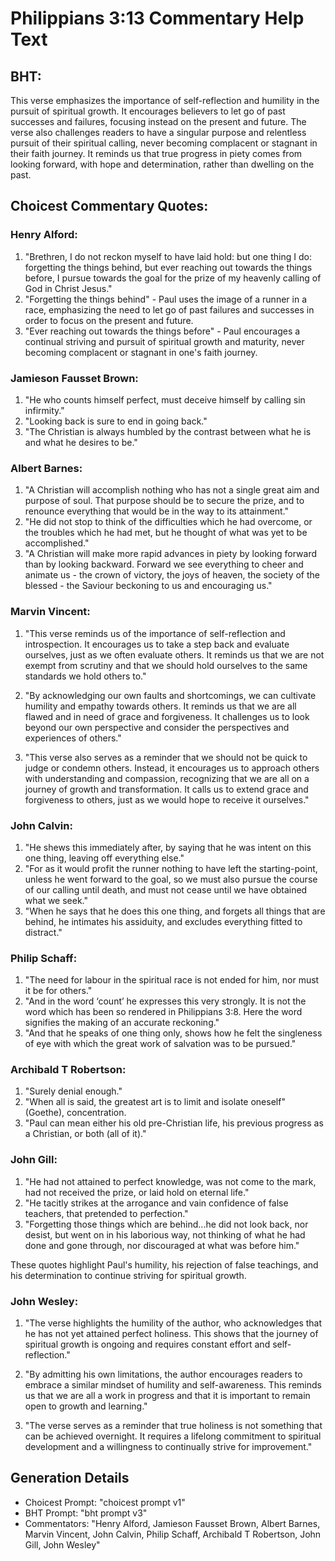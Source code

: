 # Philippians 3:13 Commentary Help Text

## BHT:
This verse emphasizes the importance of self-reflection and humility in the pursuit of spiritual growth. It encourages believers to let go of past successes and failures, focusing instead on the present and future. The verse also challenges readers to have a singular purpose and relentless pursuit of their spiritual calling, never becoming complacent or stagnant in their faith journey. It reminds us that true progress in piety comes from looking forward, with hope and determination, rather than dwelling on the past.

## Choicest Commentary Quotes:
### Henry Alford:
1. "Brethren, I do not reckon myself to have laid hold: but one thing I do: forgetting the things behind, but ever reaching out towards the things before, I pursue towards the goal for the prize of my heavenly calling of God in Christ Jesus." 
2. "Forgetting the things behind" - Paul uses the image of a runner in a race, emphasizing the need to let go of past failures and successes in order to focus on the present and future.
3. "Ever reaching out towards the things before" - Paul encourages a continual striving and pursuit of spiritual growth and maturity, never becoming complacent or stagnant in one's faith journey.

### Jamieson Fausset Brown:
1. "He who counts himself perfect, must deceive himself by calling sin infirmity."
2. "Looking back is sure to end in going back."
3. "The Christian is always humbled by the contrast between what he is and what he desires to be."

### Albert Barnes:
1. "A Christian will accomplish nothing who has not a single great aim and purpose of soul. That purpose should be to secure the prize, and to renounce everything that would be in the way to its attainment."
2. "He did not stop to think of the difficulties which he had overcome, or the troubles which he had met, but he thought of what was yet to be accomplished."
3. "A Christian will make more rapid advances in piety by looking forward than by looking backward. Forward we see everything to cheer and animate us - the crown of victory, the joys of heaven, the society of the blessed - the Saviour beckoning to us and encouraging us."

### Marvin Vincent:
1. "This verse reminds us of the importance of self-reflection and introspection. It encourages us to take a step back and evaluate ourselves, just as we often evaluate others. It reminds us that we are not exempt from scrutiny and that we should hold ourselves to the same standards we hold others to."

2. "By acknowledging our own faults and shortcomings, we can cultivate humility and empathy towards others. It reminds us that we are all flawed and in need of grace and forgiveness. It challenges us to look beyond our own perspective and consider the perspectives and experiences of others."

3. "This verse also serves as a reminder that we should not be quick to judge or condemn others. Instead, it encourages us to approach others with understanding and compassion, recognizing that we are all on a journey of growth and transformation. It calls us to extend grace and forgiveness to others, just as we would hope to receive it ourselves."

### John Calvin:
1. "He shews this immediately after, by saying that he was intent on this one thing, leaving off everything else."
2. "For as it would profit the runner nothing to have left the starting-point, unless he went forward to the goal, so we must also pursue the course of our calling until death, and must not cease until we have obtained what we seek."
3. "When he says that he does this one thing, and forgets all things that are behind, he intimates his assiduity, and excludes everything fitted to distract."

### Philip Schaff:
1. "The need for labour in the spiritual race is not ended for him, nor must it be for others."
2. "And in the word ‘count’ he expresses this very strongly. It is not the word which has been so rendered in Philippians 3:8. Here the word signifies the making of an accurate reckoning."
3. "And that he speaks of one thing only, shows how he felt the singleness of eye with which the great work of salvation was to be pursued."

### Archibald T Robertson:
1. "Surely denial enough." 
2. "When all is said, the greatest art is to limit and isolate oneself" (Goethe), concentration.
3. "Paul can mean either his old pre-Christian life, his previous progress as a Christian, or both (all of it)."

### John Gill:
1. "He had not attained to perfect knowledge, was not come to the mark, had not received the prize, or laid hold on eternal life."
2. "He tacitly strikes at the arrogance and vain confidence of false teachers, that pretended to perfection."
3. "Forgetting those things which are behind...he did not look back, nor desist, but went on in his laborious way, not thinking of what he had done and gone through, nor discouraged at what was before him."

These quotes highlight Paul's humility, his rejection of false teachings, and his determination to continue striving for spiritual growth.

### John Wesley:
1. "The verse highlights the humility of the author, who acknowledges that he has not yet attained perfect holiness. This shows that the journey of spiritual growth is ongoing and requires constant effort and self-reflection."

2. "By admitting his own limitations, the author encourages readers to embrace a similar mindset of humility and self-awareness. This reminds us that we are all a work in progress and that it is important to remain open to growth and learning."

3. "The verse serves as a reminder that true holiness is not something that can be achieved overnight. It requires a lifelong commitment to spiritual development and a willingness to continually strive for improvement."


## Generation Details
- Choicest Prompt: "choicest prompt v1"
- BHT Prompt: "bht prompt v3"
- Commentators: "Henry Alford, Jamieson Fausset Brown, Albert Barnes, Marvin Vincent, John Calvin, Philip Schaff, Archibald T Robertson, John Gill, John Wesley"
